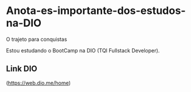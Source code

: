 # Anota-es-importante-dos-estudos-na-DIO
O trajeto para conquistas

Estou estudando o BootCamp na DIO (TQI Fullstack Developer).

## Link DIO

(https://web.dio.me/home)

